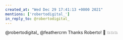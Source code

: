 ```yaml
---
created_at: "Wed Dec 29 17:41:13 +0000 2021"
mentions: ['robertodigital_']
in_reply_to: @robertodigital_
---
```


@robertodigital_ @feathercrm Thanks Roberto! 🙏 💥💥💥